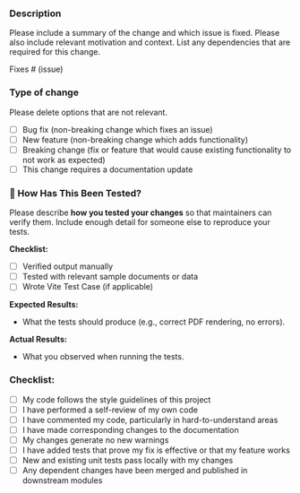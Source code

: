 ### Description

Please include a summary of the change and which issue is fixed. Please also include relevant motivation and context. List any dependencies that are required for this change.

Fixes # (issue)

### Type of change

Please delete options that are not relevant.

- [ ] Bug fix (non-breaking change which fixes an issue)
- [ ] New feature (non-breaking change which adds functionality)
- [ ] Breaking change (fix or feature that would cause existing functionality to not work as expected)
- [ ] This change requires a documentation update

### 🧪 How Has This Been Tested?

Please describe **how you tested your changes** so that maintainers can verify them. Include enough detail for someone else to reproduce your tests.

**Checklist:**

- [ ] Verified output manually
- [ ] Tested with relevant sample documents or data
- [ ] Wrote Vite Test Case (if applicable)

**Expected Results:**
- What the tests should produce (e.g., correct PDF rendering, no errors).

**Actual Results:**
- What you observed when running the tests.

### Checklist:

- [ ] My code follows the style guidelines of this project
- [ ] I have performed a self-review of my own code
- [ ] I have commented my code, particularly in hard-to-understand areas
- [ ] I have made corresponding changes to the documentation
- [ ] My changes generate no new warnings
- [ ] I have added tests that prove my fix is effective or that my feature works
- [ ] New and existing unit tests pass locally with my changes
- [ ] Any dependent changes have been merged and published in downstream modules